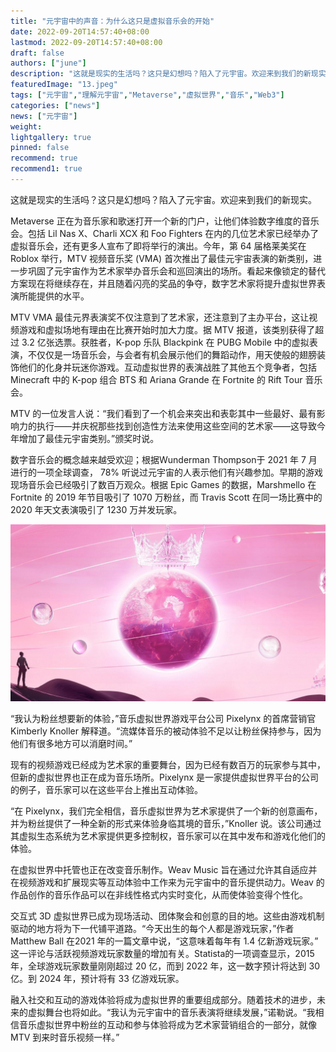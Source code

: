 ```yaml
---
title: "元宇宙中的声音：为什么这只是虚拟音乐会的开始"
date: 2022-09-20T14:57:40+08:00
lastmod: 2022-09-20T14:57:40+08:00
draft: false
authors: ["june"]
description: "这就是现实的生活吗？这只是幻想吗？陷入了元宇宙。欢迎来到我们的新现实。"
featuredImage: "13.jpeg"
tags: ["元宇宙","理解元宇宙","Metaverse","虚拟世界","音乐","Web3"]
categories: ["news"]
news: ["元宇宙"]
weight: 
lightgallery: true
pinned: false
recommend: true
recommend1: true
---
```




这就是现实的生活吗？这只是幻想吗？陷入了元宇宙。欢迎来到我们的新现实。

Metaverse 正在为音乐家和歌迷打开一个新的门户，让他们体验数字维度的音乐会。包括 Lil Nas X、Charli XCX 和 Foo Fighters 在内的几位艺术家已经举办了虚拟音乐会，还有更多人宣布了即将举行的演出。今年，第 64 届格莱美奖在 Roblox 举行，MTV 视频音乐奖 (VMA) 首次推出了最佳元宇宙表演的新类别，进一步巩固了元宇宙作为艺术家举办音乐会和巡回演出的场所。看起来像锁定的替代方案现在将继续存在，并且随着闪亮的奖品的争夺，数字艺术家将提升虚拟世界表演所能提供的水平。

MTV VMA 最佳元界表演奖不仅注意到了艺术家，还注意到了主办平台，这让视频游戏和虚拟场地有理由在比赛开始时加大力度。据 MTV 报道，该类别获得了超过 3.2 亿张选票。获胜者，K-pop 乐队 Blackpink 在 PUBG Mobile 中的虚拟表演，不仅仅是一场音乐会，与会者有机会展示他们的舞蹈动作，用天使般的翅膀装饰他们的化身并玩迷你游戏。互动虚拟世界的表演战胜了其他五个竞争者，包括 Minecraft 中的 K-pop 组合 BTS 和 Ariana Grande 在 Fortnite 的 Rift Tour 音乐会。

MTV 的一位发言人说：“我们看到了一个机会来突出和表彰其中一些最好、最有影响力的执行——并庆祝那些找到创造性方法来使用这些空间的艺术家——这导致今年增加了最佳元宇宙类别。”颁奖时说。

数字音乐会的概念越来越受欢迎；根据Wunderman Thompson于 2021 年 7 月进行的一项全球调查， 78% 听说过元宇宙的人表示他们有兴趣参加。早期的游戏现场音乐会已经吸引了数百万观众。根据 Epic Games 的数据，Marshmello 在 Fortnite 的 2019 年节目吸引了 1070 万粉丝，而 Travis Scott 在同一场比赛中的 2020 年天文表演吸引了 1230 万并发玩家。

![Blackpink 在今年夏天的 PUBG Mobile 的 first0ever 游戏内音乐会上演出。](12.jpg)

“我认为粉丝想要新的体验，”音乐虚拟世界游戏平台公司 Pixelynx 的首席营销官 Kimberly Knoller 解释道。“流媒体音乐的被动体验不足以让粉丝保持参与，因为他们有很多地方可以消磨时间。”

现有的视频游戏已经成为艺术家的重要舞台，因为已经有数百万的玩家参与其中，但新的虚拟世界也正在成为音乐场所。Pixelynx 是一家提供虚拟世界平台的公司的例子，音乐家可以在这些平台上推出互动体验。

“在 Pixelynx，我们完全相信，音乐虚拟世界为艺术家提供了一个新的创意画布，并为粉丝提供了一种全新的形式来体验身临其境的音乐，”Knoller 说。该公司通过其虚拟生态系统为艺术家提供更多控制权，音乐家可以在其中发布和游戏化他们的体验。

在虚拟世界中托管也正在改变音乐制作。Weav Music 旨在通过允许其自适应并在视频游戏和扩展现实等互动体验中工作来为元宇宙中的音乐提供动力。Weav 的作品创作的音乐作品可以在非线性格式内实时变化，从而使体验变得个性化。

交互式 3D 虚拟世界已成为现场活动、团体聚会和创意的目的地。这些由游戏机制驱动的地方将为下一代铺平道路。“今天出生的每个人都是游戏玩家，”作者 Matthew Ball 在2021 年的一篇文章中说，“这意味着每年有 1.4 亿新游戏玩家。” 这一评论与活跃视频游戏玩家数量的增加有关。Statista的一项调查显示，2015 年，全球游戏玩家数量刚刚超过 20 亿，而到 2022 年，这一数字预计将达到 30 亿。到 2024 年，预计将有 33 亿游戏玩家。

融入社交和互动的游戏体验将成为虚拟世界的重要组成部分。随着技术的进步，未来的虚拟舞台也将如此。“我认为元宇宙中的音乐表演将继续发展，”诺勒说。“我相信音乐虚拟世界中粉丝的互动和参与体验将成为艺术家营销组合的一部分，就像 MTV 到来时音乐视频一样。”